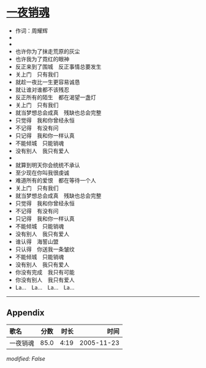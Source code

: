 # [一夜销魂](https://music.163.com/song?id=66151)

* 作词：周耀辉
*
*
* 也许你为了抹走荒原的灰尘
* 也许我为了霓红的眼神
* 反正来到了围城　反正事情总要发生
* 关上门　只有我们
* 就趁一夜比一生更容易诚恳
* 就让谁对谁都不该残忍
* 反正所有的陌生　都在渴望一盏灯
* 关上门　只有我们
* 就当梦想总会成真　残缺也总会完整
* 只觉得　我和你曾经永恒
* 不记得　有没有问
* 只记得　我和你一样认真
* 不能倾城　只能销魂
* 没有别人　我只有爱人
* 
* 就算到明天你会统统不承认
* 至少现在你叫我很虔诚
* 难道所有的爱恨　都在等待一个人
* 关上门　只有我们
* 就当梦想总会成真　残缺也总会完整
* 只觉得　我和你曾经永恒
* 不记得　有没有问
* 只记得　我和你一样认真
* 不能倾城　只能销魂
* 没有别人　我只有爱人
* 谁认得　海誓山盟
* 只认得　你送我一条皱纹
* 不能倾城　只能销魂
* 没有别人　我只有爱人
* 你没有完成　我只有可能
* 你没有别人　我只有爱人
* La...　La...　La...　La...


---

## Appendix

|歌名|分数|时长|时间|
|:---|:---:|---:|---:|
|一夜销魂|85.0|4:19|2005-11-23

*modified: False*
